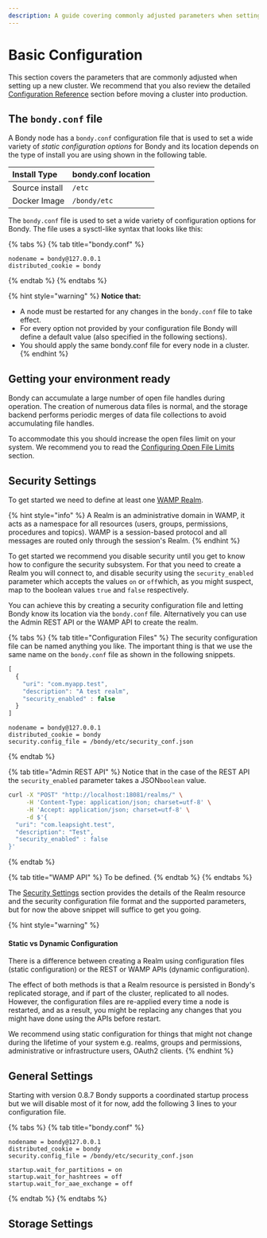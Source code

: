 ```yaml
---
description: A guide covering commonly adjusted parameters when setting up a new cluster.
---
```


# Basic Configuration

This section covers the parameters that are commonly adjusted when setting up a new cluster. We recommend that you also review the detailed [Configuration Reference](configuration-reference/) section before moving a cluster into production.

## The `bondy.conf` file

A Bondy node  has a `bondy.conf` configuration file that is used to set a wide variety of _static configuration options_ for Bondy and its location depends on the type of install you are using shown in the following table.

| Install Type | bondy.conf location |
| :--- | :--- |
| Source install | `/etc` |
| Docker Image | `/bondy/etc` |

The `bondy.conf` file is used to set a wide variety of configuration options for Bondy. The file uses a sysctl-like syntax that looks like this:

{% tabs %}
{% tab title="bondy.conf" %}
```text
nodename = bondy@127.0.0.1
distributed_cookie = bondy
```
{% endtab %}
{% endtabs %}

{% hint style="warning" %}
**Notice that:**

* A node must be restarted for any changes in the `bondy.conf` file to take effect.
* For every option not provided by your configuration file Bondy will define a default value \(also specified in the following sections\). 
* You should apply the same bondy.conf file for every node in a cluster.
{% endhint %}

## Getting your environment ready

Bondy can accumulate a large number of open file handles during operation. The creation of numerous data files is normal, and the storage backend performs periodic merges of data file collections to avoid accumulating file handles.

To accommodate this you should increase the open files limit on your system. We recommend you to read the [Configuring Open File Limits](configuration-reference/os-settings.md#configuring-open-file-limits) section.

## Security Settings

To get started we need to define at least one [WAMP Realm](../operating/security/realms.md). 

{% hint style="info" %}
A Realm is an administrative domain in WAMP, it acts as a namespace for all resources \(users, groups, permissions, procedures and topics\). WAMP is a session-based protocol and all messages are routed only through the session's Realm.
{% endhint %}

To get started we recommend you disable security until you get to know how to configure the security subsystem. For that you need to create a Realm you will connect to, and disable security using the `security_enabled` parameter which accepts the values `on` or `off`which, as you might suspect, map to the boolean values `true` and `false` respectively.

You can achieve this by creating a security configuration file and letting Bondy know its location via the `bondy.conf` file. Alternatively you can use the Admin REST API or the WAMP API to create the realm.

{% tabs %}
{% tab title="Configuration Files" %}
The security configuration file can be named anything you like. The important thing is that we use the same name on the `bondy.conf` file as shown in the following snippets.

```javascript
[
  {
    "uri": "com.myapp.test",
    "description": "A test realm",
    "security_enabled" : false
  }
]
```

```text
nodename = bondy@127.0.0.1
distributed_cookie = bondy
security.config_file = /bondy/etc/security_conf.json
```
{% endtab %}

{% tab title="Admin REST API" %}
Notice that in the case of the REST API the `security_enabled` parameter takes a JSON`boolean` value.

```bash
curl -X "POST" "http://localhost:18081/realms/" \
     -H 'Content-Type: application/json; charset=utf-8' \
     -H 'Accept: application/json; charset=utf-8' \
     -d $'{
  "uri": "com.leapsight.test",
  "description": "Test",
  "security_enabled" : false
}'
```
{% endtab %}

{% tab title="WAMP API" %}
To be defined.
{% endtab %}
{% endtabs %}

The [Security Settings](configuration-reference/security.md) section provides the details of the Realm resource and the security configuration file format and the supported parameters, but for now the above snippet will suffice to get you going.

{% hint style="warning" %}
#### Static vs Dynamic Configuration

There is a difference between creating a Realm using configuration files \(static configuration\) or the REST or WAMP APIs \(dynamic configuration\). 

The effect of both methods is that a Realm resource is persisted in Bondy's replicated storage, and if part of the cluster, replicated to all nodes. However, the configuration files are re-applied every time a node is restarted, and as a result, you might be replacing any changes that you might have done using the APIs before restart.

We recommend using static configuration for things that might not change during the lifetime of your system e.g. realms, groups and permissions, administrative or infrastructure users, OAuth2 clients.
{% endhint %}

## General Settings

Starting with version 0.8.7 Bondy supports a coordinated startup process but we will disable most of it for now, add the following 3 lines to your configuration file.

{% tabs %}
{% tab title="bondy.conf" %}
```text
nodename = bondy@127.0.0.1
distributed_cookie = bondy
security.config_file = /bondy/etc/security_conf.json

startup.wait_for_partitions = on
startup.wait_for_hashtrees = off
startup.wait_for_aae_exchange = off
```
{% endtab %}
{% endtabs %}

## Storage Settings

